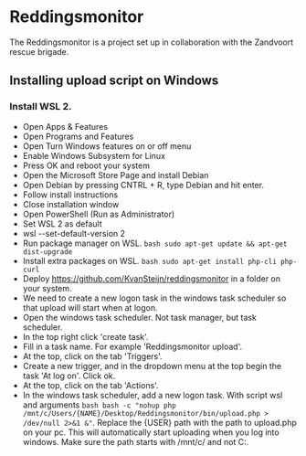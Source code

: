 # Reddingsmonitor
The Reddingsmonitor is a project set up in collaboration with the Zandvoort rescue brigade.

## Installing upload script on Windows

### Install WSL 2.
* Open Apps & Features
* Open Programs and Features
* Open Turn Windows features on or off menu
* Enable Windows Subsystem for Linux
* Press OK and reboot your system
* Open the Microsoft Store Page and install Debian
* Open Debian by pressing CNTRL + R, type Debian and hit enter.
* Follow install instructions
* Close installation window
* Open PowerShell (Run as Administrator)
* Set WSL 2 as default
* wsl --set-default-version 2
* Run package manager on WSL. ```bash sudo apt-get update && apt-get dist-upgrade```
* Install extra packages on WSL. ```bash sudo apt-get install php-cli php-curl```
* Deploy https://github.com/KvanSteijn/reddingsmonitor in a folder on your system.
* We need to create a new logon task in the windows task scheduler so that upload will start when at logon.
* Open the windows task scheduler. Not task manager, but task scheduler.
* In the top right click 'create task'.
* Fill in a task name. For example 'Reddingsmonitor upload'.
* At the top, click on the tab 'Triggers'.
* Create a new trigger, and in the dropdown menu at the top begin the task 'At log on'. Click ok.
* At the top, click on the tab 'Actions'.
* In the windows task scheduler, add a new logon task. With script wsl and arguments ```bash bash -c "nohup php /mnt/c/Users/{NAME}/Desktop/Reddingsmonitor/bin/upload.php > /dev/null 2>&1 &"```. Replace the {USER} path with the path to upload.php on your pc. This will automatically start uploading when you log into windows. Make sure the path starts with /mnt/c/ and not C:.